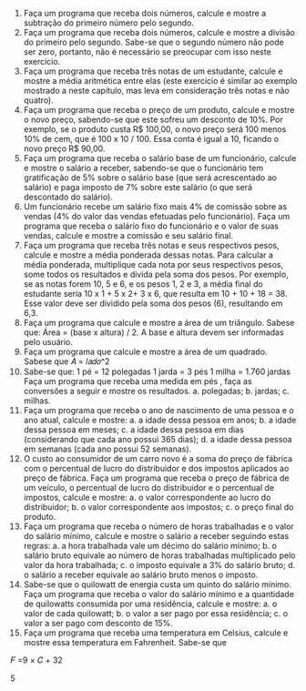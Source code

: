 1. Faça um programa que receba dois números, calcule e mostre a
subtração do primeiro número pelo segundo.
2. Faça um programa que receba dois números, calcule e mostre a divisão
do primeiro pelo segundo. Sabe-se que o segundo número não pode ser
zero, portanto, não é necessário se preocupar com isso neste exercício.
3. Faça um programa que receba três notas de um estudante, calcule e
mostre a média aritmética entre elas (este exercício é similar ao exemplo
mostrado a neste capítulo, mas leva em consideração três notas e não
quatro).
4. Faça um programa que receba o preço de um produto, calcule e mostre
o novo preço, sabendo-se que este sofreu um desconto de 10%. Por
exemplo, se o produto custa R$ 100,00, o novo preço será 100 menos
10% de cem, que é 100 x 10 / 100. Essa conta é igual a 10, ficando o
novo preço R$ 90,00.
5. Faça um programa que receba o salário base de um funcionário, calcule
e mostre o salário a receber, sabendo-se que o funcionário tem
gratificação de 5% sobre o salário base (que será acrescentado ao
salário) e paga imposto de 7% sobre este salário (o que será
descontado do salário).
6. Um funcionário recebe um salário fixo mais 4% de comissão sobre as
vendas (4% do valor das vendas efetuadas pelo funcionário). Faça um
programa que receba o salário fixo do funcionário e o valor de suas
vendas, calcule e mostre a comissão e seu salário final.
7. Faça um programa que receba três notas e seus respectivos pesos,
calcule e mostre a média ponderada dessas notas. Para calcular a
média ponderada, multiplique cada nota por seus respectivos pesos,
some todos os resultados e divida pela soma dos pesos. Por exemplo,
se as notas forem 10, 5 e 6, e os pesos 1, 2 e 3, a média final do
estudante seria 10 x 1 + 5 x 2+ 3 x 6, que resulta em 10 + 10 + 18 = 38.
Esse valor deve ser dividido pela soma dos pesos (6), resultando em
6,3.
8. Faça um programa que calcule e mostre a área de um triângulo. Sabese que: Área = (base x altura) / 2. A base e altura devem ser informadas
pelo usuário.
9. Faça um programa que calcule e mostre a área de um quadrado. Sabese que
𝐴 = 𝑙𝑎𝑑𝑜^2
10. Sabe-se que:
1 pé = 12 polegadas
1 jarda = 3 pés
1 milha = 1.760 jardas
Faça um programa que receba uma medida em pés , faça as
conversões a seguir e mostre os resultados.
a. polegadas;
b. jardas;
c. milhas.
11. Faça um programa que receba o ano de nascimento de uma pessoa e o
ano atual, calcule e mostre:
a. a idade dessa pessoa em anos;
b. a idade dessa pessoa em meses;
c. a idade dessa pessoa em dias (considerando que cada ano
possui 365 dias);
d. a idade dessa pessoa em semanas (cada ano possui 52
semanas).
12. O custo ao consumidor de um carro novo é a soma do preço de fábrica
com o percentual de lucro do distribuidor e dos impostos aplicados ao
preço de fábrica. Faça um programa que receba o preço de fábrica de
um veículo, o percentual de lucro do distribuidor e o percentual de
impostos, calcule e mostre:
a. o valor correspondente ao lucro do distribuidor;
b. o valor correspondente aos impostos;
c. o preço final do produto.
13. Faça um programa que receba o número de horas trabalhadas e o valor
do salário mínimo, calcule e mostre o salário a receber seguindo estas
regras:
a. a hora trabalhada vale um décimo do salário mínimo;
b. o salário bruto equivale ao número de horas trabalhadas
multiplicado pelo valor da hora trabalhada;
c. o imposto equivale a 3% do salário bruto;
d. o salário a receber equivale ao salário bruto menos o imposto.
14. Sabe-se que o quilowatt de energia custa um quinto do salário mínimo.
Faça um programa que receba o valor do salário mínimo e a quantidade
de quilowatts consumida por uma residência, calcule e mostre:
a. o valor de cada quilowatt;
b. o valor a ser pago por essa residência;
c. o valor a ser pago com desconto de 15%.
15. Faça um programa que receba uma temperatura em Celsius, calcule e
mostre essa temperatura em Fahrenheit. Sabe-se que

𝐹 =9 × 𝐶
          + 32
          
   5
    
